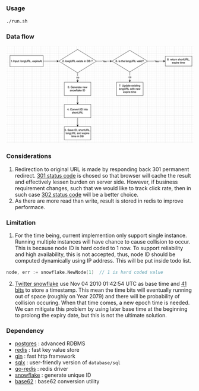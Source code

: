 ### Usage
```bash
./run.sh
```

### Data flow
![](./asset/shorten.png)


### Considerations
1. Redirection to original URL is made by responding back 301 permanent redirect. [301 status code](https://developer.mozilla.org/en-US/docs/Web/HTTP/Status/301) is chosed so that browser will cache the result and effectively lessen burden on server side. However, if business requirement changes, such that we would like to track click rate, then in such case [302 status code](https://developer.mozilla.org/en-US/docs/Web/HTTP/Status/302) will be a better choice.
2. As there are more read than write, result is stored in redis to improve performace.

### Limitation
1. For the time being, current implemention only support single instance. Running multiple instances will have chance to cause collision to occur. This is because node ID is hard coded to 1 now. To support reliability and high availability, this is not accepted, thus, node ID should be computed dynamically using IP address. This will be put inside todo list.
```go
node, err := snowflake.NewNode(1)  // 1 is hard coded value
```
2. [Twitter snowflake](https://github.com/bwmarrin/snowflake/blob/master/snowflake.go#L17) use  Nov 04 2010 01:42:54 UTC as base time and [41 bits](https://github.com/bwmarrin/snowflake/blob/master/snowflake.go#L117) to store a timestamp. This mean the time bits will eventually running out of space (roughly on Year 2079) and there will be probability of collision occuring. When that time comes, a new epoch time is needed. We can mitigate this problem by using later base time at the beginning to prolong the expiry date, but this is not the ultimate solution.

### Dependency
- [postgres](https://www.postgresql.org/docs/) : advanced RDBMS
- [redis](https://redis.io/documentation) : fast key value store
- [gin](https://github.com/gin-gonic/gin) : fast http framework
- [sqlx](https://github.com/jmoiron/sqlx) : user-friendly version of `database/sql`
- [go-redis](https://github.com/go-redis/redis) : redis driver
- [snowflake](https://github.com/bwmarrin/snowflake) : generate unique ID
- [base62](https://github.com/mattheath/base62) : base62 conversion utility
